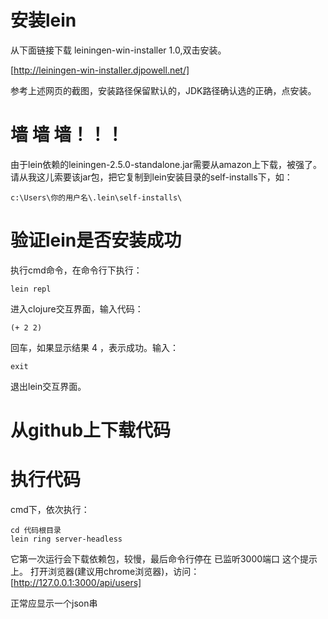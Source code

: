 # 安装lein
从下面链接下载 leiningen-win-installer 1.0,双击安装。

[http://leiningen-win-installer.djpowell.net/]

参考上述网页的截图，安装路径保留默认的，JDK路径确认选的正确，点安装。

# 墙 墙 墙！！！
由于lein依赖的leiningen-2.5.0-standalone.jar需要从amazon上下载，被强了。请从我这儿索要该jar包，把它复制到lein安装目录的self-installs下，如：

    c:\Users\你的用户名\.lein\self-installs\


# 验证lein是否安装成功
执行cmd命令，在命令行下执行：

    lein repl

进入clojure交互界面，输入代码：

    (+ 2 2)

回车，如果显示结果 4 ，表示成功。输入：

    exit

退出lein交互界面。

# 从github上下载代码

# 执行代码
cmd下，依次执行：

    cd 代码根目录
    lein ring server-headless

它第一次运行会下载依赖包，较慢，最后命令行停在 已监听3000端口 这个提示上。
打开浏览器(建议用chrome浏览器)，访问：
[http://127.0.0.1:3000/api/users]

正常应显示一个json串




